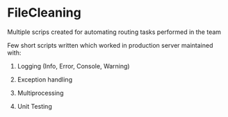 # FileCleaning
Multiple scrips created for automating routing tasks performed in the team 

Few short scripts written which worked in production server maintained with:

1. Logging (Info, Error, Console, Warning) 

2. Exception handling

3. Multiprocessing

4. Unit Testing
